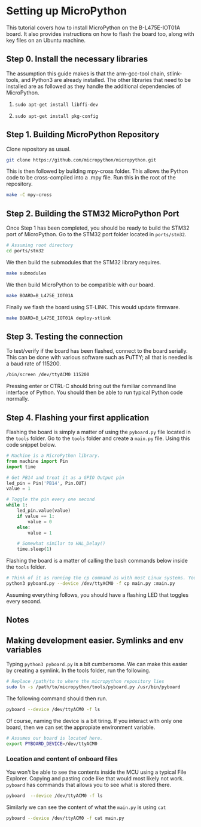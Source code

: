 # Setting up MicroPython

This tutorial covers how to install MicroPython on the B-L475E-IOT01A board. It also provides instructions on how to flash the board too, along with key files on an Ubuntu machine.

## Step 0. Install the necessary libraries

The assumption this guide makes is that the arm-gcc-tool chain, stlink-tools, and Python3 are already installed. The other libraries that need to be installed are as followed as they handle the additional dependencies of MicroPython.

1. `sudo apt-get install libffi-dev`

2. `sudo apt-get install pkg-config`

## Step 1. Building MicroPython Repository

Clone repository as usual.

```bash
git clone https://github.com/micropython/micropython.git
```

This is then followed by building mpy-cross folder. This allows the Python code to be cross-compiled into a .mpy file. Run this in the root of the repository.

```bash
make -C mpy-cross
```

## Step 2. Building the STM32 MicroPython Port

Once Step 1 has been completed, you should be ready to build the STM32 port of MicroPython. Go to the STM32 port folder located in `ports/stm32`.

```bash
# Assuming root directory
cd ports/stm32
```

We then build the submodules that the STM32 library requires.

```bash
make submodules
```

We then build MicroPython to be compatible with our board.

```bash
make BOARD=B_L475E_IOT01A
```

Finally we flash the board using ST-LINK. This would update firmware.

```bash
make BOARD=B_L475E_IOT01A deploy-stlink
```

## Step 3. Testing the connection

To test/verify if the board has been flashed, connect to the board serially. This can be done with various software such as PuTTY; all that is needed is a baud rate of 115200.

```bash
/bin/screen /dev/ttyACM0 115200
```

Pressing enter or CTRL-C should bring out the familiar command line interface of Python. You should then be able to run typical Python code normally.

## Step 4. Flashing your first application

Flashing the board is simply a matter of using the `pyboard.py` file located in the `tools` folder. Go to the `tools` folder and create a `main.py` file. Using this code snippet below.

```python
# Machine is a MicroPython library.
from machine import Pin
import time

# Get PB14 and treat it as a GPIO Output pin
led_pin = Pin('PB14', Pin.OUT)
value = 1

# Toggle the pin every one second
while 1:
    led_pin.value(value)
    if value == 1:
        value = 0
    else:
        value = 1

    # Somewhat similar to HAL_Delay()
    time.sleep(1)
```

Flashing the board is a matter of calling the bash commands below inside the `tools` folder.

```bash
# Think of it as running the cp command as with most Linux systems. You are copying the main.py file and placing it inside the board with the same name. Device name is whatever appears on your machine.
python3 pyboard.py --device /dev/ttyACM0 -f cp main.py :main.py
```

Assuming everything follows, you should have a flashing LED that toggles every second.

## Notes

## Making development easier. Symlinks and env variables

Typing `python3 pyboard.py` is a bit cumbersome. We can make this easier by creating a symlink. In the tools folder, run the following.

```bash
# Replace /path/to to where the micropython repository lies
sudo ln -s /path/to/micropython/tools/pyboard.py /usr/bin/pyboard
```

The following command should then run.

```bash
pyboard --device /dev/ttyACM0 -f ls
```

Of course, naming the device is a bit tiring. If you interact with only one board, then we can set the appropiate environment variable.

```bash
# Assumes our board is located here.
export PYBOARD_DEVICE=/dev/ttyACM0
```

### Location and content of onboard files

You won't be able to see the contents inside the MCU using a typical File Explorer. Copying and pasting code like that would most likely not work. `pyboard` has commands that allows you to see what is stored there.

```bash
pyboard  --device /dev/ttyACM0 -f ls
```

Similarly we can see the content of what the `main.py` is using `cat`

```bash
pyboard --device /dev/ttyACM0 -f cat main.py
```
